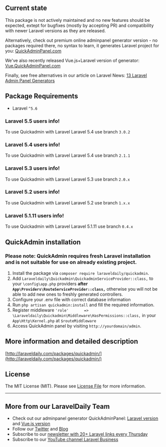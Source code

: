 ## Current state

This package is not actively maintained and no new features should be expected, extept for bugfixes (mostly by accepting PR) and compatibility with newer Laravel versions as they are released.

Alternatively, check out premium online adminpanel generator version - no packages required there, no syntax to learn, it generates Laravel project for you: [QuickAdminPanel.com](https://quickadminpanel.com)

We've also recently released Vue.js+Laravel version of generator: [Vue.QuickAdminPanel.com](https://vue.quickadminpanel.com)

Finally, see free alternatives in our article on Laravel News: [13 Laravel Admin Panel Generators](https://laravel-news.com/13-laravel-admin-panel-generators)


## Package Requirements
* Laravel `^5.6`

### Laravel 5.5 users info!
To use Quickadmin with Laravel Laravel 5.4 use branch `3.0.2`

### Laravel 5.4 users info!
To use Quickadmin with Laravel Laravel 5.4 use branch `2.1.1`

### Laravel 5.3 users info!
To use Quickadmin with Laravel Laravel 5.3 use branch `2.0.x`

### Laravel 5.2 users info!
To use Quickadmin with Laravel Laravel 5.2 use branch `1.x.x`

### Laravel 5.1.11 users info!
To use Quickadmin with Laravel Laravel 5.1.11 use branch `0.4.x`

## QuickAdmin installation

### Please note: QuickAdmin requires fresh Laravel installation and is not suitable for use on already existing project.

1. Install the package via `composer require laraveldaily/quickadmin`.
2. Add `Laraveldaily\Quickadmin\QuickadminServiceProvider::class,` to your `\config\app.php` providers **after `App\Providers\RouteServiceProvider::class,`** otherwise you will not be able to add new ones to freshly generated controllers.
3. Configure your .env file with correct database information
4. Run `php artisan quickadmin:install` and fill the required information.
5. Register middleware `'role'       => \Laraveldaily\Quickadmin\Middleware\HasPermissions::class,` in your `App\Http\Kernel.php` at `$routeMiddleware`
6. Access QuickAdmin panel by visiting `http://yourdomain/admin`.

## More information and detailed description
[http://laraveldaily.com/packages/quickadmin/](http://laraveldaily.com/packages/quickadmin/)

## License
The MIT License (MIT). Please see [License File](license.md) for more information.

---

## More from our LaravelDaily Team

- Check out our adminpanel generator QuickAdminPanel: [Laravel version](https://quickadminpanel.com) and [Vue.js version](https://vue.quickadminpanel.com)
- Follow our [Twitter](https://twitter.com/dailylaravel) and [Blog](http://laraveldaily.com/blog)
- Subscribe to our [newsletter with 20+ Laravel links every Thursday](http://laraveldaily.com/weekly-laravel-newsletter/)
- Subscribe to our [YouTube channel Laravel Business](https://www.youtube.com/channel/UCTuplgOBi6tJIlesIboymGA)
